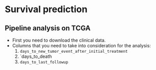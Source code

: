 # Survival prediction
## Pipeline analysis on TCGA

- First you need to download the clinical data.
- Columns that you need to take into consideration for the analysis:
	1. `days_to_new_tumor_event_after_initial_treatment`
	1. `days_to_death
	1. `days_to_last_followup`
 